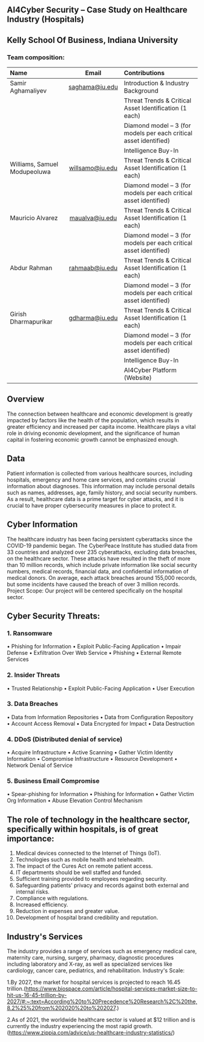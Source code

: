 ## AI4Cyber Security – Case Study on Healthcare Industry (Hospitals)
## Kelly School Of Business, Indiana University
### Team composition:
| Name	| Email	| Contributions |
| :----- | :------:| :------| 
|Samir Aghamaliyev|saghama@iu.edu|Introduction & Industry Background|
| | | Threat Trends & Critical Asset Identification (1 each)
| | | Diamond model – 3 (for models per each critical asset identified)
| | | Intelligence Buy-In|
|Williams, Samuel Modupeoluwa |willsamo@iu.edu	|Threat Trends & Critical Asset Identification (1 each)
| | | Diamond model – 3 (for models per each critical asset identified)
|Mauricio Alvarez|maualva@iu.edu |Threat Trends & Critical Asset Identification (1 each)
| | | Diamond model – 3 (for models per each critical asset identified)
|Abdur Rahman|rahmaab@iu.edu|Threat Trends & Critical Asset Identification (1 each)
| | | Diamond model – 3 (for models per each critical asset identified)
|Girish Dharmapurikar|gdharma@iu.edu|Threat Trends & Critical Asset Identification (1 each)
| | | Diamond model – 3 (for models per each critical asset identified)
| | | Intelligence Buy-In
| | | AI4Cyber Platform (Website)

## Overview
The connection between healthcare and economic development is greatly impacted by factors like the health of the population, which results in greater efficiency and increased per capita income. Healthcare plays a vital role in driving economic development, and the significance of human capital in fostering economic growth cannot be emphasized enough.

## Data
Patient information is collected from various healthcare sources, including hospitals, emergency and home care services, and contains crucial information about diagnoses. This information may include personal details such as names, addresses, age, family history, and social security numbers. As a result, healthcare data is a prime target for cyber attacks, and it is crucial to have proper cybersecurity measures in place to protect it.

## Cyber Information
The healthcare industry has been facing persistent cyberattacks since the COVID-19 pandemic began. The CyberPeace Institute has studied data from 33 countries and analyzed over 235 cyberattacks, excluding data breaches, on the healthcare sector. These attacks have resulted in the theft of more than 10 million records, which include private information like social security numbers, medical records, financial data, and confidential information of medical donors. On average, each attack breaches around 155,000 records, but some incidents have caused the breach of over 3 million records.
Project Scope: Our project will be centered specifically on the hospital sector.

## Cyber Security Threats: 
### 1.	Ransomware
•	Phishing for Information
•	Exploit Public-Facing Application
•	Impair Defense
•	Exfiltration Over Web Service
•	Phishing
•	External Remote Services
### 2.	Insider Threats
•	Trusted Relationship
•	Exploit Public-Facing Application
•	User Execution
### 3.	Data Breaches
•	Data from Information Repositories
•	Data from Configuration Repository
•	Account Access Removal
•	Data Encrypted for Impact
•	Data Destruction
### 4.	DDoS (Distributed denial of service)
•	Acquire Infrastructure
•	Active Scanning
•	Gather Victim Identity Information
•	Compromise Infrastructure
•	Resource Development
•	Network Denial of Service
### 5.	Business Email Compromise
•	Spear-phishing for Information
•	Phishing for Information
•	Gather Victim Org Information
•	Abuse Elevation Control Mechanism
 
## The role of technology in the healthcare sector, specifically within hospitals, is of great importance: 
1.	Medical devices connected to the Internet of Things (IoT).
2.	Technologies such as mobile health and telehealth.
3.	The impact of the Cures Act on remote patient access.
4.	IT departments should be well staffed and funded.
5.	Sufficient training provided to employees regarding security.
6.	Safeguarding patients' privacy and records against both external and internal risks.
7.	Compliance with regulations.
8.	Increased efficiency.
9.	Reduction in expenses and greater value.
10.	Development of hospital brand credibility and reputation.

## Industry's Services
The industry provides a range of services such as emergency medical care, maternity care, nursing, surgery, pharmacy, diagnostic procedures including laboratory and X-ray, as well as specialized services like cardiology, cancer care, pediatrics, and rehabilitation.
 Industry's Scale:

1.By 2027, the market for hospital services is projected to reach 16.45 trillion.(https://www.biospace.com/article/hospital-services-market-size-to-hit-us-16-45-trillion-by-2027/#:~:text=According%20to%20Precedence%20Research%2C%20the,8.2%25%20from%202020%20to%202027.)

2.As of 2021, the worldwide healthcare sector is valued at $12 trillion and is currently the industry experiencing the most rapid growth.(https://www.zippia.com/advice/us-healthcare-industry-statistics/)
